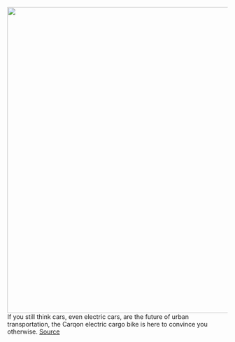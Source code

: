 <img src='https://cdn.vox-cdn.com/thumbor/PzI2vwfDyPyWFrIZAKkG8AM1JKo=/0x0:2040x1385/1200x675/filters:focal(857x530:1183x856)/cdn.vox-cdn.com/uploads/chorus_image/image/66842481/verge_DSC_8548_2040pxl.0.jpg' width='700px' /><br/>
If you still think cars, even electric cars, are the future of urban transportation, the Carqon electric cargo bike is here to convince you otherwise.
<a href='https://www.theverge.com/2020/5/26/21269590/carqon-cargo-bike-review-price-specs'> Source <a/>